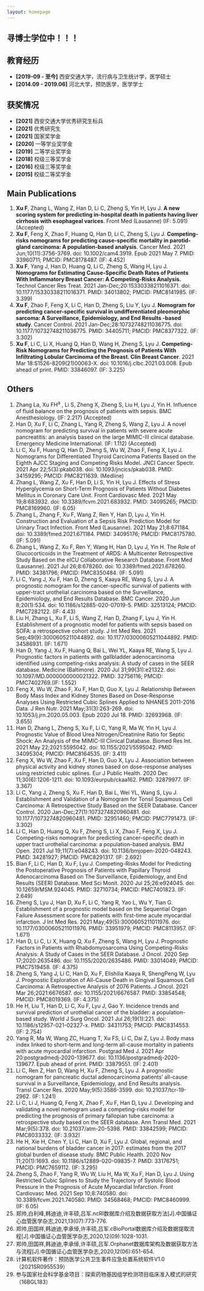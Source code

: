 ```yaml
---
layout: homepage
---
```


## 寻博士学位中！！！

## 教育经历

- **[2019-09 - 至今]** 西安交通大学，流行病与卫生统计学，医学硕士 	  
- **[2014.09 - 2019.06]** 河北大学，预防医学，医学学士

## 获奖情况

- **[2021]** 西安交通大学优秀研究生标兵
- **[2021]** 优秀研究生
- **[2021]** 国家奖学金
- **[2020]** 一等学业奖学金
- **[2019]** 二等学业奖学金
- **[2018]** 校级三等奖学金
- **[2016]** 校级三等奖学金
- **[2015]** 校级二等奖学金

## Main Publications

1. **Xu F**, Zhang L, Wang Z, Han D, Li C, Zheng S, Yin H, Lyu J. **A new scoring system for predicting in-hospital death in patients having liver cirrhosis with esophageal varices**. Front Med (Lausanne) (IF: 5.091) (Accepted)
2. **Xu F**, Feng X, Zhao F, Huang Q, Han D, Li C, Zheng S, Lyu J. **Competing-risks nomograms for predicting cause-specific mortality in parotid-gland carcinoma: A population-based analysis**. Cancer Med. 2021 Jun;10(11):3756-3769. doi: 10.1002/cam4.3919. Epub 2021 May 7. PMID: 33960711; PMCID: PMC8178487. (IF: 4.452)
3. **Xu F**, Yang J, Han D, Huang Q, Li C, Zheng S, Wang H, Lyu J. **Nomograms for Estimating Cause-Specific Death Rates of Patients With Inflammatory Breast Cancer: A Competing-Risks Analysis.** Technol Cancer Res Treat. 2021 Jan-Dec;20:15330338211016371. doi: 10.1177/15330338211016371. PMID: 34013802; PMCID: PMC8141985. (IF: 3.399)
4. **Xu F**, Zhao F, Feng X, Li C, Han D, Zheng S, Liu Y, Lyu J. **Nomogram for predicting cancer-specific survival in undifferentiated pleomorphic sarcoma: A Surveillance, Epidemiology, and End Results -based study**. Cancer Control. 2021 Jan-Dec;28:10732748211036775. doi: 10.1177/10732748211036775. PMID: 34405711; PMCID: PMC8377322. (IF: 3.302)
5. **Xu F**, Li C, Li X, Huang Q, Han D, Wang H, Zheng S, Lyu J. **Competing-Risk Nomograms for Predicting the Prognosis of Patients With Infiltrating Lobular Carcinoma of the Breast. Clin Breast Cancer**. 2021 Mar 18:S1526-8209(21)00063-X. doi: 10.1016/j.clbc.2021.03.008. Epub ahead of print. PMID: 33846097. (IF: 3.225)

## Others

1. Zhang La, Xu FH<sup>a</sup> , Li S, Zheng X, Zheng S, Liu H, Lyu J, Yin H. Influence of fluid balance on the prognosis of patients with sepsis. BMC Anesthesiology. (IF: 2.217) (Accepted)
2. Han D, Xu F, Li C, Zhang L, Yang R, Zheng S, Wang Z, Lyu J. A novel nomogram for predicting survival in patients with severe acute pancreatitis: an analysis based on the large MIMIC-III clinical database. Emergency Medicine International. (IF: 1.112) (Accepted)
3. Li C, Xu F, Huang Q, Han D, Zheng S, Wu W, Zhao F, Feng X, Lyu J. Nomograms for Differentiated Thyroid Carcinoma Patients Based on the Eighth AJCC Staging and Competing Risks Model. JNCI Cancer Spectr. 2021 Apr 22;5(3):pkab038. doi: 10.1093/jncics/pkab038. PMID: 34159295; PMCID: PMC8211639. (Medline)
4. Zhang L, Wang Z, Xu F, Han D, Li S, Yin H, Lyu J. Effects of Stress Hyperglycemia on Short-Term Prognosis of Patients Without Diabetes Mellitus in Coronary Care Unit. Front Cardiovasc Med. 2021 May 19;8:683932. doi: 10.3389/fcvm.2021.683932. PMID: 34095265; PMCID: PMC8169960. (IF: 6.05)
5. Zhang L, Zhang F, Xu F, Wang Z, Ren Y, Han D, Lyu J, Yin H. Construction and Evaluation of a Sepsis Risk Prediction Model for Urinary Tract Infection. Front Med (Lausanne). 2021 May 21;8:671184. doi: 10.3389/fmed.2021.671184. PMID: 34095176; PMCID: PMC8175780. (IF: 5.091)
6. Zhang L, Wang Z, Xu F, Ren Y, Wang H, Han D, Lyu J, Yin H. The Role of Glucocorticoids in the Treatment of ARDS: A Multicenter Retrospective Study Based on the eICU Collaborative Research Database. Front Med (Lausanne). 2021 Jul 26;8:678260. doi: 10.3389/fmed.2021.678260. PMID: 34381796; PMCID: PMC8350484. (IF: 5.091)
7. Li C, Yang J, Xu F, Han D, Zheng S, Kaaya RE, Wang S, Lyu J. A prognostic nomogram for the cancer-specific survival of patients with upper-tract urothelial carcinoma based on the Surveillance, Epidemiology, and End Results Database. BMC Cancer. 2020 Jun 8;20(1):534. doi: 10.1186/s12885-020-07019-5. PMID: 32513124; PMCID: PMC7282122. (IF: 4.43)
8. Liu H, Zhang L, Xu F, Li S, Wang Z, Han D, Zhang F, Lyu J, Yin H. Establishment of a prognostic model for patients with sepsis based on SOFA: a retrospective cohort study. J Int Med Res. 2021 Sep;49(9):3000605211044892. doi: 10.1177/03000605211044892. PMID: 34586931. (IF: 1.671)
9. Han D, Yang J, Xu F, Huang Q, Bai L, Wei YL, Kaaya RE, Wang S, Lyu J. Prognostic factors in patients with gallbladder adenocarcinoma identified using competing-risks analysis: A study of cases in the SEER database. Medicine (Baltimore). 2020 Jul 31;99(31):e21322. doi: 10.1097/MD.0000000000021322. PMID: 32756116; PMCID: PMC7402769.(IF: 1.552)
10. Feng X, Wu W, Zhao F, Xu F, Han D, Guo X, Lyu J. Relationship Between Body Mass Index and Kidney Stones Based on Dose-Response Analyses Using Restricted Cubic Splines Applied to NHANES 2011-2016 Data. J Ren Nutr. 2021 May;31(3):263-269. doi: 10.1053/j.jrn.2020.05.003. Epub 2020 Jul 18. PMID: 32693968. (IF: 3.655)
11. Han D, Zhang L, Zheng S, Xu F, Li C, Yang R, Ma W, Yin H, Lyu J. Prognostic Value of Blood Urea Nitrogen/Creatinine Ratio for Septic Shock: An Analysis of the MIMIC-III Clinical Database. Biomed Res Int. 2021 May 22;2021:5595042. doi: 10.1155/2021/5595042. PMID: 34095304; PMCID: PMC8164535. (IF: 3.411)
12. Feng X, Wu W, Zhao F, Xu F, Han D, Guo X, Lyu J. Association between physical activity and kidney stones based on dose-response analyses using restricted cubic splines. Eur J Public Health. 2020 Dec 11;30(6):1206-1211. doi: 10.1093/eurpub/ckaa162. PMID: 32879977. (IF: 3.367)
13. Li C, Yang J, Zheng S, Xu F, Han D, Bai L, Wei YL, Wang S, Lyu J. Establishment and Validation of a Nomogram for Tonsil Squamous Cell Carcinoma: A Retrospective Study Based on the SEER Database. Cancer Control. 2020 Jan-Dec;27(1):1073274820960481. doi: 10.1177/1073274820960481. PMID: 32951460; PMCID: PMC7791473. (IF: 3.302)
14. Li C, Han D, Huang Q, Xu F, Zheng S, Li X, Zhao F, Feng X, Lyu J. Competing-risks nomogram for predicting cancer-specific death in upper tract urothelial carcinoma: a population-based analysis. BMJ Open. 2021 Jul 19;11(7):e048243. doi: 10.1136/bmjopen-2020-048243. PMID: 34281927; PMCID: PMC8291317. (IF: 2.692)
15. Bian F, Li C, Han D, Xu F, Lyu J. Competing-Risks Model for Predicting the Postoperative Prognosis of Patients with Papillary Thyroid Adenocarcinoma Based on The Surveillance, Epidemiology, and End Results (SEER) Database. Med Sci Monit. 2020 Jul 25;26:e924045. doi: 10.12659/MSM.924045. PMID: 32710734; PMCID: PMC7401823. (IF: 2.649)
16. Zheng S, Lyu J, Han D, Xu F, Li C, Yang R, Yao L, Wu Y, Tian G. Establishment of a prognostic model based on the Sequential Organ Failure Assessment score for patients with first-time acute myocardial infarction. J Int Med Res. 2021 May;49(5):3000605211011976. doi: 10.1177/03000605211011976. PMID: 33951979; PMCID: PMC8113957. (IF: 1.671)
17. Han D, Li C, Li X, Huang Q, Xu F, Zheng S, Wang H, Lyu J. Prognostic Factors in Patients with Rhabdomyosarcoma Using Competing-Risks Analysis: A Study of Cases in the SEER Database. J Oncol. 2020 Sep 17;2020:2635486. doi: 10.1155/2020/2635486. PMID: 33014049; PMCID: PMC7519458. (IF: 4.375)
18. Zheng S, Yang J, Li C, Han D, Xu F, Elishilia Kaaya R, ShengPeng W, Lyu J. Prognostic Exploration of All-Cause Death in Gingival Squamous Cell Carcinoma: A Retrospective Analysis of 2076 Patients. J Oncol. 2021 Mar 26;2021:6676587. doi: 10.1155/2021/6676587. PMID: 33854548; PMCID: PMC8019369. (IF: 4.375)
19. He H, Liu T, Han D, Li C, Xu F, Lyu J, Gao Y. Incidence trends and survival prediction of urothelial cancer of the bladder: a population-based study. World J Surg Oncol. 2021 Jul 26;19(1):221. doi: 10.1186/s12957-021-02327-x. PMID: 34311753; PMCID: PMC8314553. (IF: 2.754)
20. Yang R, Ma W, Wang ZC, Huang T, Xu FS, Li C, Dai Z, Lyu J. Body mass index linked to short-term and long-term all-cause mortality in patients with acute myocardial infarction. Postgrad Med J. 2021 Apr 20:postgradmedj-2020-139677. doi: 10.1136/postgradmedj-2020-139677. Epub ahead of print. PMID: 33879551. (IF: 2.401)
21. Li C, Ren Z, Han D, Wang H, Xu F, Zheng S, Lyu J. A prognostic nomogram for pancreatic ductal adenocarcinoma patients’ all-cause survival in a Surveillance, Epidemiology, and End Results analysis. Transl Cancer Res. 2020 May;9(5):3586-3599. doi: 10.21037/tcr-19-2962. (IF: 1.241)
22. Li C, Li J, Huang Q, Feng X, Zhao F, Xu F, Han D, Lyu J. Developing and validating a novel nomogram used a competing-risks model for predicting the prognosis of primary fallopian tube carcinoma: a retrospective study based on the SEER database. Ann Transl Med. 2021 Mar;9(5):378. doi: 10.21037/atm-20-5398. PMID: 33842599; PMCID: PMC8033332. (IF: 3.932)
23. He H, Xie H, Chen Y, Li C, Han D, Xu F, Lyu J. Global, regional, and national burdens of bladder cancer in 2017: estimates from the 2017 global burden of disease study. BMC Public Health. 2020 Nov 11;20(1):1693. doi: 10.1186/s12889-020-09835-7. PMID: 33176751; PMCID: PMC7659112. (IF: 3.295)
24. Zheng S, Zhao F, Yang R, Wu W, Liu H, Ma W, Xu F, Han D, Lyu J. Using Restricted Cubic Splines to Study the Trajectory of Systolic Blood Pressure in the Prognosis of Acute Myocardial Infarction. Front Cardiovasc Med. 2021 Sep 10;8:740580. doi: 10.3389/fcvm.2021.740580. PMID: 34568468; PMCID: PMC8460999. (IF: 6.05)
25. 郑帅,白利峰,韩迪迪,许丰硕,吕军.ncRI数据库介绍及数据获取方法[J].中国循证心血管医学杂志,2021,13(07):773-776.
26. 郑帅,田国祥,韩迪迪,李承倬,许丰硕,吕军.cBioPortal数据库介绍及数据提取流程[J].中国循证心血管医学杂志,2020,12(09):1028-1031.
27. 郑帅,田国祥,韩迪迪,李承倬,许丰硕,吕军.Orphanet数据库架构及数据获取方法与流程[J].中国循证心血管医学杂志,2020,12(06):651-654.
28. 计算机软件著作：预防医学公共卫生事件应急处置系统软件V1.0（2021SR0955539）
29. 参与国家社会科学基金项目：探索药物基因组学检测项目临床准入模式的研究（16BGL183）

